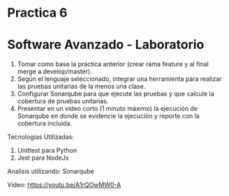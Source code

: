 # Practica  6
# Software Avanzado - Laboratorio

1. Tomar como base la práctica anterior (crear rama feature y al final merge a develop/master).
2. Según el lenguaje seleccionado, integrar una herramienta para realizar las pruebas unitarias de la menos una clase.
3. Configurar Sonarqube para que ejecute las pruebas y que calcule la cobertura de pruebas unitarias.
4. Presentar en un video corto (1 minuto máximo) la ejecución de Sonarqube en donde se evidencie la ejecución y reporte con la cobertura incluida.



Tecnologias Utilizadas:
1. Unittest para Python
2. Jest para NodeJs

Analisis utilizando: Sonarqube


Video:
https://youtu.be/A1rQOwMW0-A
